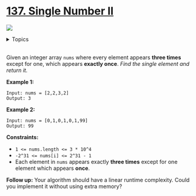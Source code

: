# [137. Single Number II]()

![](https://img.shields.io/badge/Difficulty-Medium-F8AF40.svg)

<details>
<summary>Topics</summary>

* [`Bit Manipulation`](https://leetcode-cn.com/tag/bit-manipulation/)

</details>
<br />

Given an integer array `nums` where every element appears **three times** except for one, which appears **exactly once**. *Find the single element and return it.*


**Example 1:**

```
Input: nums = [2,2,3,2]
Output: 3
```

**Example 2:**

```
Input: nums = [0,1,0,1,0,1,99]
Output: 99
```

**Constraints:**

 + `1 <= nums.length <= 3 * 10^4`
 + `-2^31 <= nums[i] <= 2^31 - 1`
 + Each element in `nums` appears exactly **three times** except for one element which appears **once**.
 

**Follow up:** Your algorithm should have a linear runtime complexity. Could you implement it without using extra memory?
